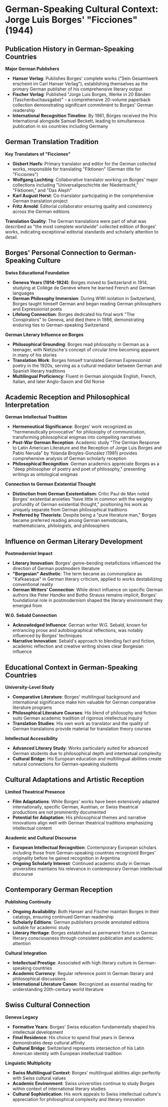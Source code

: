 # German-Speaking Cultural Context: Jorge Luis Borges' "Ficciones" (1944)

## Publication History in German-Speaking Countries

**Major German Publishers**
- **Hanser Verlag**: Publishes Borges' complete works ("Sein Gesamtwerk erscheint im Carl Hanser Verlag"), establishing themselves as the primary German publisher of his comprehensive literary output
- **Fischer Verlag**: Published "Jorge Luis Borges, Werke in 20 Bänden (Taschenbuchausgabe)" - a comprehensive 20-volume paperback collection demonstrating significant commitment to Borges' German readership
- **International Recognition Timeline**: By 1961, Borges received the Prix International alongside Samuel Beckett, leading to simultaneous publication in six countries including Germany

## German Translation Tradition

**Key Translators of "Ficciones"**
- **Gisbert Haefs**: Primary translator and editor for the German collected works, responsible for translating "Fiktionen" (German title for "Ficciones")
- **Wolfgang Luchting**: Collaborative translator working on Borges' major collections including "Universalgeschichte der Niedertracht," "Fiktionen," and "Das Aleph"
- **Karl August Horst**: Co-translator participating in the comprehensive German translation project
- **Fritz Arnold**: Editorial collaborator ensuring quality and consistency across the German editions

**Translation Quality**: The German translations were part of what was described as "the most complete worldwide" collected edition of Borges' works, indicating exceptional editorial standards and scholarly attention to detail.

## Borges' Personal Connection to German-Speaking Culture

**Swiss Educational Foundation**
- **Geneva Years (1914-1924)**: Borges moved to Switzerland in 1914, studying at Collège de Genève where he learned French and German languages
- **German Philosophy Immersion**: During WWI isolation in Switzerland, Borges taught himself German and began reading German philosophers and Expressionist poets
- **Lifelong Connection**: Borges dedicated his final work "The Conspirators" to Geneva, and died there in 1986, demonstrating enduring ties to German-speaking Switzerland

**German Literary Influence on Borges**
- **Philosophical Grounding**: Borges read philosophy in German as a teenager, with Nietzsche's concept of circular time becoming apparent in many of his stories
- **Translation Work**: Borges himself translated German Expressionist poetry in the 1920s, serving as a cultural mediator between German and Spanish literary traditions
- **Multilingual Proficiency**: Fluent in German alongside English, French, Italian, and later Anglo-Saxon and Old Norse

## Academic Reception and Philosophical Interpretation

**German Intellectual Tradition**
- **Hermeneutical Significance**: Borges' work recognized as "hermeneutically provocative" for philosophy of communication, transforming philosophical enigmas into compelling narratives
- **Post-War German Reception**: Academic study "The German Response to Latin American Literature and the Reception of Jorge Luis Borges and Pablo Neruda" by Yolanda Broyles-González (1981) provides comprehensive analysis of German scholarly reception
- **Philosophical Recognition**: German academics appreciate Borges as a "deep philosopher of poetry and poet of philosophy," presenting writings as ontological enigmas

**Connection to German Existential Thought**
- **Distinction from German Existentialism**: Critic Paul de Man noted Borges' existential anxieties "have little in common with the weighty profundity of German existential thought," positioning his work as uniquely separate from German philosophical traditions
- **Preferred by Theorists**: Despite being a "pure literature man," Borges became preferred reading among German semioticians, mathematicians, philologists, and philosophers

## Influence on German Literary Development

**Postmodernist Impact**
- **Literary Innovation**: Borges' genre-bending metafictions influenced the direction of German postmodern literature
- **"Borgesian" Aesthetic**: The term became as commonplace as "Kafkaesque" in German literary criticism, applied to works destabilizing conventional reality
- **German Writers' Connection**: While direct influence on specific German authors like Peter Handke and Botho Strauss remains implicit, Borges' foundational role in postmodernism shaped the literary environment they emerged from

**W.G. Sebald Connection**
- **Acknowledged Influence**: German writer W.G. Sebald, known for entrancing prose and autobiographical reflections, was notably influenced by Borges' techniques
- **Narrative Innovation**: Sebald's approach to blending fact and fiction, academic reflection and creative writing shows clear Borgesian influence

## Educational Context in German-Speaking Countries

**University-Level Study**
- **Comparative Literature**: Borges' multilingual background and international significance make him valuable for German comparative literature programs
- **Philosophical Literature Courses**: His blend of philosophy and fiction suits German academic tradition of rigorous intellectual inquiry
- **Translation Studies**: His own work as translator and the quality of German translations provide material for translation theory courses

**Intellectual Accessibility**
- **Advanced Literary Study**: Works particularly suited for advanced German students due to philosophical depth and intertextual complexity
- **Cultural Bridge**: His European education and multilingual abilities create natural connections for German-speaking students

## Cultural Adaptations and Artistic Reception

**Limited Theatrical Presence**
- **Film Adaptations**: While Borges' works have been extensively adapted internationally, specific German, Austrian, or Swiss theatrical productions are not prominently documented
- **Potential for Adaptation**: His philosophical themes and narrative innovations align well with German theatrical traditions emphasizing intellectual content

**Academic and Cultural Discourse**
- **European Intellectual Recognition**: Contemporary European scholars including those from German-speaking countries recognized Borges' originality before he gained recognition in Argentina
- **Ongoing Scholarly Interest**: Continued academic study in German universities maintains his relevance in contemporary German intellectual discourse

## Contemporary German Reception

**Publishing Continuity**
- **Ongoing Availability**: Both Hanser and Fischer maintain Borges in their catalogs, ensuring continued German readership
- **Scholarly Editions**: German publishers provide annotated editions suitable for academic study
- **Literary Heritage**: Borges established as permanent fixture in German literary consciousness through consistent publication and academic attention

**Cultural Integration**
- **Intellectual Prestige**: Associated with high literary culture in German-speaking countries
- **Academic Currency**: Regular reference point in German literary and philosophical discussions
- **International Literature Canon**: Recognized as essential reading for understanding 20th-century world literature

## Swiss Cultural Connection

**Geneva Legacy**
- **Formative Years**: Borges' Swiss education fundamentally shaped his intellectual development
- **Final Residence**: His choice to spend final years in Geneva demonstrates deep cultural affinity
- **Cultural Bridge**: Switzerland represents intersection of his Latin American identity with European intellectual tradition

**Linguistic Multiplicity**
- **Swiss Multilingual Context**: Borges' multilingual abilities align perfectly with Swiss cultural values
- **Academic Environment**: Swiss universities continue to study Borges within context of international literary studies
- **Cultural Sophistication**: His work appeals to Swiss intellectual culture's appreciation for philosophical complexity and literary innovation